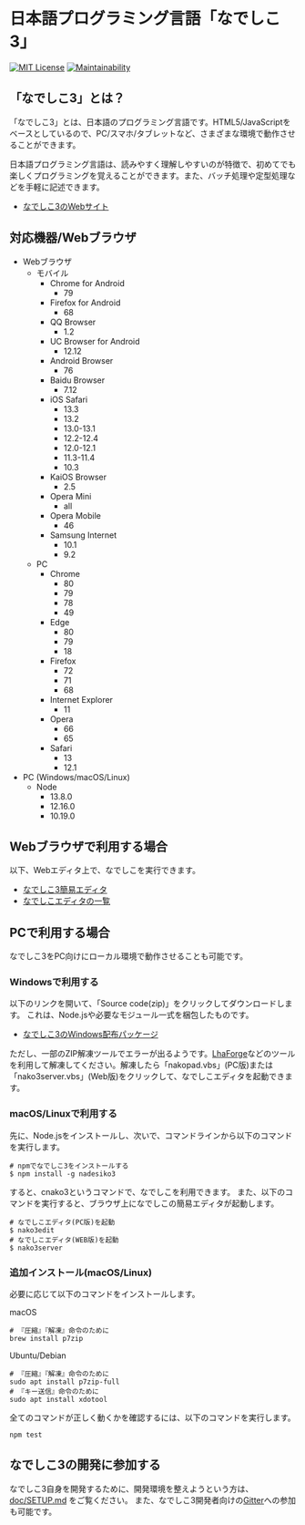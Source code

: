 # 日本語プログラミング言語「なでしこ3」

[![MIT License](https://img.shields.io/badge/license-MIT-blue.svg?style=flat)](LICENSE) [![Maintainability](https://api.codeclimate.com/v1/badges/5572db59aa6164217d30/maintainability)](https://codeclimate.com/github/kujirahand/nadesiko3/maintainability)

## 「なでしこ3」とは？

「なでしこ3」とは、日本語のプログラミング言語です。HTML5/JavaScriptをベースとしているので、PC/スマホ/タブレットなど、さまざまな環境で動作させることができます。

日本語プログラミング言語は、読みやすく理解しやすいのが特徴で、初めてでも楽しくプログラミングを覚えることができます。また、バッチ処理や定型処理などを手軽に記述できます。

- [なでしこ3のWebサイト](https://nadesi.com/doc3/)

## 対応機器/Webブラウザ

* Webブラウザ
	* モバイル
		* Chrome for Android
			* 79
		* Firefox for Android
			* 68
		* QQ Browser
			* 1.2
		* UC Browser for Android
			* 12.12
		* Android Browser
			* 76
		* Baidu Browser
			* 7.12
		* iOS Safari
			* 13.3
			* 13.2
			* 13.0-13.1
			* 12.2-12.4
			* 12.0-12.1
			* 11.3-11.4
			* 10.3
		* KaiOS Browser
			* 2.5
		* Opera Mini
			* all
		* Opera Mobile
			* 46
		* Samsung Internet
			* 10.1
			* 9.2
	* PC
		* Chrome
			* 80
			* 79
			* 78
			* 49
		* Edge
			* 80
			* 79
			* 18
		* Firefox
			* 72
			* 71
			* 68
		* Internet Explorer
			* 11
		* Opera
			* 66
			* 65
		* Safari
			* 13
			* 12.1
* PC (Windows/macOS/Linux)
	* Node
		* 13.8.0
		* 12.16.0
		* 10.19.0

## Webブラウザで利用する場合

以下、Webエディタ上で、なでしこを実行できます。

- [なでしこ3簡易エディタ](https://nadesi.com/doc3/go.php?10)
- [なでしこエディタの一覧](https://nadesi.com/doc3/go.php?282)

## PCで利用する場合

なでしこ3をPC向けにローカル環境で動作させることも可能です。

### Windowsで利用する

以下のリンクを開いて、「Source code(zip)」をクリックしてダウンロードします。
これは、Node.jsや必要なモジュール一式を梱包したものです。

- [なでしこ3のWindows配布パッケージ](https://github.com/kujirahand/nadesiko3win32/releases)

ただし、一部のZIP解凍ツールでエラーが出るようです。[LhaForge](https://forest.watch.impress.co.jp/library/software/lhaforge/)などのツールを利用して解凍してください。解凍したら「nakopad.vbs」(PC版)または「nako3server.vbs」(Web版)をクリックして、なでしこエディタを起動できます。

### macOS/Linuxで利用する

先に、Node.jsをインストールし、次いで、コマンドラインから以下のコマンドを実行します。

```
# npmでなでしこ3をインストールする
$ npm install -g nadesiko3
```

すると、cnako3というコマンドで、なでしこを利用できます。
また、以下のコマンドを実行すると、ブラウザ上になでしこの簡易エディタが起動します。

```
# なでしこエディタ(PC版)を起動
$ nako3edit
# なでしこエディタ(WEB版)を起動
$ nako3server
```

### 追加インストール(macOS/Linux)

必要に応じて以下のコマンドをインストールします。

macOS

```
# 『圧縮』『解凍』命令のために
brew install p7zip
```

Ubuntu/Debian

```
# 『圧縮』『解凍』命令のために
sudo apt install p7zip-full
# 『キー送信』命令のために
sudo apt install xdotool
```

全てのコマンドが正しく動くかを確認するには、以下のコマンドを実行します。

```
npm test
```

## なでしこ3の開発に参加する

なでしこ3自身を開発するために、開発環境を整えようという方は、 [doc/SETUP.md](doc/SETUP.md) をご覧ください。
また、なでしこ3開発者向けの[Gitter](https://gitter.im/nadesiko3/community)への参加も可能です。
